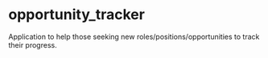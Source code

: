 # opportunity_tracker
Application to help those seeking new roles/positions/opportunities to track their progress.
